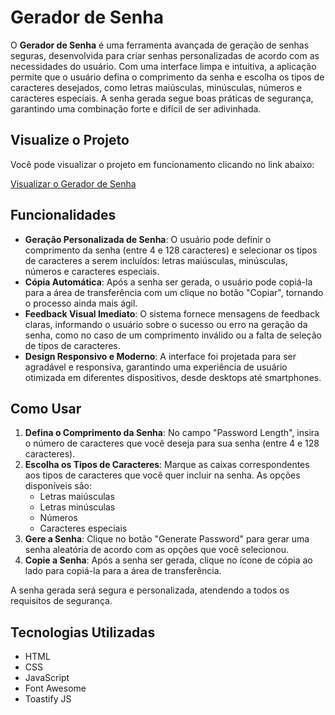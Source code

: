 # Gerador de Senha

O **Gerador de Senha** é uma ferramenta avançada de geração de senhas seguras, desenvolvida para criar senhas personalizadas de acordo com as necessidades do usuário. Com uma interface limpa e intuitiva, a aplicação permite que o usuário defina o comprimento da senha e escolha os tipos de caracteres desejados, como letras maiúsculas, minúsculas, números e caracteres especiais. A senha gerada segue boas práticas de segurança, garantindo uma combinação forte e difícil de ser adivinhada.

## Visualize o Projeto

Você pode visualizar o projeto em funcionamento clicando no link abaixo:

[Visualizar o Gerador de Senha](https://Gabs-Dev-404.github.io/Gerador-de-Senha)

## Funcionalidades

- **Geração Personalizada de Senha**: O usuário pode definir o comprimento da senha (entre 4 e 128 caracteres) e selecionar os tipos de caracteres a serem incluídos: letras maiúsculas, minúsculas, números e caracteres especiais.
- **Cópia Automática**: Após a senha ser gerada, o usuário pode copiá-la para a área de transferência com um clique no botão "Copiar", tornando o processo ainda mais ágil.
- **Feedback Visual Imediato**: O sistema fornece mensagens de feedback claras, informando o usuário sobre o sucesso ou erro na geração da senha, como no caso de um comprimento inválido ou a falta de seleção de tipos de caracteres.
- **Design Responsivo e Moderno**: A interface foi projetada para ser agradável e responsiva, garantindo uma experiência de usuário otimizada em diferentes dispositivos, desde desktops até smartphones.

## Como Usar

1. **Defina o Comprimento da Senha**: No campo "Password Length", insira o número de caracteres que você deseja para sua senha (entre 4 e 128 caracteres).
2. **Escolha os Tipos de Caracteres**: Marque as caixas correspondentes aos tipos de caracteres que você quer incluir na senha. As opções disponíveis são:
    - Letras maiúsculas
    - Letras minúsculas
    - Números
    - Caracteres especiais
3. **Gere a Senha**: Clique no botão "Generate Password" para gerar uma senha aleatória de acordo com as opções que você selecionou.
4. **Copie a Senha**: Após a senha ser gerada, clique no ícone de cópia ao lado para copiá-la para a área de transferência.

A senha gerada será segura e personalizada, atendendo a todos os requisitos de segurança.

## Tecnologias Utilizadas

- HTML
- CSS
- JavaScript
- Font Awesome
- Toastify JS
